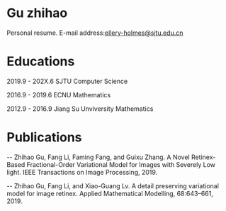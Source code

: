 # Gu zhihao
Personal resume. E-mail address:ellery-holmes@sjtu.edu.cn

# Educations
2019.9 - 202X.6 SJTU Computer Science 

2016.9 - 2019.6 ECNU Mathematics

2012.9 - 2016.9 Jiang Su Unviversity Mathematics

# Publications
-- Zhihao Gu, Fang Li, Faming Fang, and Guixu Zhang. A Novel Retinex-Based Fractional-Order Variational Model for Images with Severely Low light. IEEE Transactions on Image Processing, 2019.

--  Zhihao Gu, Fang Li, and Xiao-Guang Lv. A detail preserving variational model for image retinex. Applied Mathematical Modelling, 68:643–661, 2019.
